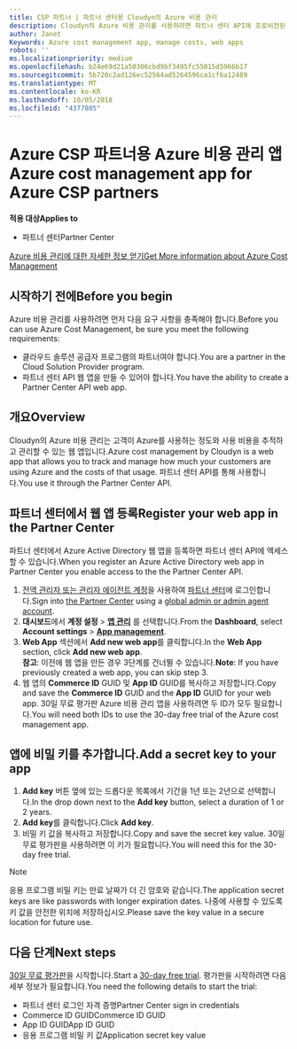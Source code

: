 ```yaml
---
title: CSP 파트너 | 파트너 센터용 Cloudyn의 Azure 비용 관리
description: Cloudyn의 Azure 비용 관리를 사용하려면 파트너 센터 API에 프로비전된 액세스가 필요합니다.
author: Janet
Keywords: Azure cost management app, manage costs, web apps
robots: ''
ms.localizationpriority: medium
ms.openlocfilehash: b24e69d21a50306cbd9bf3495fc55015d5966b17
ms.sourcegitcommit: 5b720c2ad126ec52564ad5264596ca1cf6a12489
ms.translationtype: MT
ms.contentlocale: ko-KR
ms.lasthandoff: 10/05/2018
ms.locfileid: "4377805"
---
```

# <a name="azure-cost-management-app-for-azure-csp-partners"></a><span data-ttu-id="224f1-103">Azure CSP 파트너용 Azure 비용 관리 앱</span><span class="sxs-lookup"><span data-stu-id="224f1-103">Azure cost management app for Azure CSP partners</span></span>  

**<span data-ttu-id="224f1-104">적용 대상</span><span class="sxs-lookup"><span data-stu-id="224f1-104">Applies to</span></span>**

-  <span data-ttu-id="224f1-105">파트너 센터</span><span class="sxs-lookup"><span data-stu-id="224f1-105">Partner Center</span></span>

[<span data-ttu-id="224f1-106">Azure 비용 관리에 대한 자세한 정보 얻기</span><span class="sxs-lookup"><span data-stu-id="224f1-106">Get More information about Azure Cost Management</span></span>](https://go.microsoft.com/fwlink/p/?linkid=857893)

## <a name="before-you-begin"></a><span data-ttu-id="224f1-107">시작하기 전에</span><span class="sxs-lookup"><span data-stu-id="224f1-107">Before you begin</span></span>
<span data-ttu-id="224f1-108">Azure 비용 관리를 사용하려면 먼저 다음 요구 사항을 충족해야 합니다.</span><span class="sxs-lookup"><span data-stu-id="224f1-108">Before you can use Azure Cost Management, be sure you meet the following requirements:</span></span>

- <span data-ttu-id="224f1-109">클라우드 솔루션 공급자 프로그램의 파트너여야 합니다.</span><span class="sxs-lookup"><span data-stu-id="224f1-109">You are a partner in the Cloud Solution Provider program.</span></span>
- <span data-ttu-id="224f1-110">파트너 센터 API 웹 앱을 만들 수 있어야 합니다.</span><span class="sxs-lookup"><span data-stu-id="224f1-110">You have the ability to create a Partner Center API web app.</span></span>

## <a name="overview"></a><span data-ttu-id="224f1-111">개요</span><span class="sxs-lookup"><span data-stu-id="224f1-111">Overview</span></span>

<span data-ttu-id="224f1-112">Cloudyn의 Azure 비용 관리는 고객이 Azure를 사용하는 정도와 사용 비용을 추적하고 관리할 수 있는 웹 앱입니다.</span><span class="sxs-lookup"><span data-stu-id="224f1-112">Azure cost management by Cloudyn is a web app that allows you to track and manage how much your customers are using Azure and the costs of that usage.</span></span> <span data-ttu-id="224f1-113">파트너 센터 API를 통해 사용합니다.</span><span class="sxs-lookup"><span data-stu-id="224f1-113">You use it through the Partner Center API.</span></span>

## <a name="register-your-web-app-in-the-partner-center"></a><span data-ttu-id="224f1-114">파트너 센터에서 웹 앱 등록</span><span class="sxs-lookup"><span data-stu-id="224f1-114">Register your web app in the Partner Center</span></span>
<span data-ttu-id="224f1-115">파트너 센터에서 Azure Active Directory 웹 앱을 등록하면 파트너 센터 API에 액세스할 수 있습니다.</span><span class="sxs-lookup"><span data-stu-id="224f1-115">When you register an Azure Active Directory web app in Partner Center you enable access to the the Partner Center API.</span></span> 
1.  <span data-ttu-id="224f1-116">[전역 관리자 또는 관리자 에이전트 계정](create-user-accounts-and-set-permissions.md)을 사용하여 [파트너 센터](https://partnercenter.microsoft.com/en-us/pcv/dashboard/overview)에 로그인합니다.</span><span class="sxs-lookup"><span data-stu-id="224f1-116">Sign into [the Partner Center](https://partnercenter.microsoft.com/en-us/pcv/dashboard/overview) using a [global admin or admin agent account](create-user-accounts-and-set-permissions.md).</span></span>
2.  <span data-ttu-id="224f1-117">**대시보드**에서 **계정 설정** &gt; **[앱 관리](https://partnercenter.microsoft.com/en-us/pcv/apiintegration/appmanagement)** 를 선택합니다.</span><span class="sxs-lookup"><span data-stu-id="224f1-117">From the **Dashboard**, select **Account settings** &gt; **[App management](https://partnercenter.microsoft.com/en-us/pcv/apiintegration/appmanagement)**.</span></span>
3.  <span data-ttu-id="224f1-118">**Web App** 섹션에서 **Add new web app**를 클릭합니다.</span><span class="sxs-lookup"><span data-stu-id="224f1-118">In the **Web App** section, click **Add new web app**.</span></span>
<br> <span data-ttu-id="224f1-119">**참고**: 이전에 웹 앱을 만든 경우 3단계를 건너뛸 수 있습니다.</span><span class="sxs-lookup"><span data-stu-id="224f1-119">**Note**: If you have previously created a web app, you can skip step 3.</span></span>
4.  <span data-ttu-id="224f1-120">웹 앱의 **Commerce ID** GUID 및 **App ID** GUID를 복사하고 저장합니다.</span><span class="sxs-lookup"><span data-stu-id="224f1-120">Copy and save the **Commerce ID** GUID and the **App ID** GUID for your web app.</span></span> <span data-ttu-id="224f1-121">30일 무료 평가판 Azure 비용 관리 앱을 사용하려면 두 ID가 모두 필요합니다.</span><span class="sxs-lookup"><span data-stu-id="224f1-121">You will need both IDs to use the 30-day free trial of the Azure cost management app.</span></span>

## <a name="add-a-secret-key-to-your-app"></a><span data-ttu-id="224f1-122">앱에 비밀 키를 추가합니다.</span><span class="sxs-lookup"><span data-stu-id="224f1-122">Add a secret key to your app</span></span>
1.  <span data-ttu-id="224f1-123">**Add key** 버튼 옆에 있는 드롭다운 목록에서 기간을 1년 또는 2년으로 선택합니다.</span><span class="sxs-lookup"><span data-stu-id="224f1-123">In the drop down next to the **Add key** button, select a duration of 1 or 2 years.</span></span>
2.  <span data-ttu-id="224f1-124">**Add key**를 클릭합니다.</span><span class="sxs-lookup"><span data-stu-id="224f1-124">Click **Add key**.</span></span> 
3.  <span data-ttu-id="224f1-125">비밀 키 값을 복사하고 저장합니다.</span><span class="sxs-lookup"><span data-stu-id="224f1-125">Copy and save the secret key value.</span></span> <span data-ttu-id="224f1-126">30일 무료 평가판을 사용하려면 이 키가 필요합니다.</span><span class="sxs-lookup"><span data-stu-id="224f1-126">You will need this for the 30-day free trial.</span></span><br>
> [!NOTE]  
> <span data-ttu-id="224f1-127">응용 프로그램 비밀 키는 만료 날짜가 더 긴 암호와 같습니다.</span><span class="sxs-lookup"><span data-stu-id="224f1-127">The application secret keys are like passwords with longer expiration dates.</span></span> <span data-ttu-id="224f1-128">나중에 사용할 수 있도록 키 값을 안전한 위치에 저장하십시오.</span><span class="sxs-lookup"><span data-stu-id="224f1-128">Please save the key value in a secure location for future use.</span></span>

## <a name="next-steps"></a><span data-ttu-id="224f1-129">다음 단계</span><span class="sxs-lookup"><span data-stu-id="224f1-129">Next steps</span></span>
<span data-ttu-id="224f1-130">[30일 무료 평가판](https://go.microsoft.com/fwlink/?linkid=857895)을 시작합니다.</span><span class="sxs-lookup"><span data-stu-id="224f1-130">Start a [30-day free trial](https://go.microsoft.com/fwlink/?linkid=857895).</span></span>
<span data-ttu-id="224f1-131">평가판을 시작하려면 다음 세부 정보가 필요합니다.</span><span class="sxs-lookup"><span data-stu-id="224f1-131">You need the following details to start the trial:</span></span>
- <span data-ttu-id="224f1-132">파트너 센터 로그인 자격 증명</span><span class="sxs-lookup"><span data-stu-id="224f1-132">Partner Center sign in credentials</span></span>
- <span data-ttu-id="224f1-133">Commerce ID GUID</span><span class="sxs-lookup"><span data-stu-id="224f1-133">Commerce ID GUID</span></span>
- <span data-ttu-id="224f1-134">App ID GUID</span><span class="sxs-lookup"><span data-stu-id="224f1-134">App ID GUID</span></span>
- <span data-ttu-id="224f1-135">응용 프로그램 비밀 키 값</span><span class="sxs-lookup"><span data-stu-id="224f1-135">Application secret key value</span></span>
